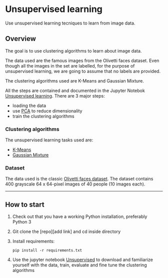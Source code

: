 # Unsupervised learning
Use unsupervised learning tecniques to learn from image data.


## Overview
The goal is to use clustering algorithms to learn about image data.

The data used are the famous images from the Olivetti faces dataset. Even though all the images in the set are labelled, for the purpose of unsupervised learning, we are going to assume that no labels are provided.

The clustering algorithms used are K-Means and Gaussian Mixture.


All the steps are contained and documented in the Jupyter Notebok [Unsupervised learning](). There are 3 major steps:
- loading the data
- use [PCA](https://scikit-learn.org/stable/modules/generated/sklearn.decomposition.PCA.html) to reduce dimensionality
- train the clustering algorithms


### Clustering algorithms
The unsupervised learning tasks used are:
- [K-Means](https://scikit-learn.org/stable/modules/generated/sklearn.cluster.KMeans.html)
- [Gaussian Mixture](http://scikit-learn.org/stable/modules/generated/sklearn.mixture.GaussianMixture.html)


### Dataset
The data used is the classic [Olivetti faces dataset](https://scikit-learn.org/0.19/datasets/olivetti_faces.html#olivetti-faces). The dataset contains 400 grayscale 64 x 64-pixel images of 40 people (10 images each).



___

## How to start
1. Check out that you have a working Python installation, preferably Python 3
2. Git clone the [repo][add link] and cd inside directory
3. Install requirements: 

    `pip install -r requirements.txt`
4. Use the jupyter notebook [Unsupervised](https://github.com/ElisaCovato/Spam-Classifier/blob/main/Spam%20classifier.ipynb) to download and familiarize yourself with the data, train, evaluate and fine tune the clustering algorithms
